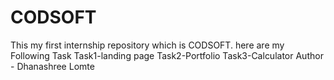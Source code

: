 # CODSOFT
This my first internship repository which is CODSOFT.
here are my Following Task 
Task1-landing page
Task2-Portfolio
Task3-Calculator
Author - Dhanashree Lomte
